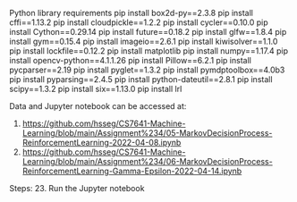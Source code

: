 Python library requirements
pip install box2d-py==2.3.8
pip install cffi==1.13.2
pip install cloudpickle==1.2.2
pip install cycler==0.10.0
pip install Cython==0.29.14
pip install future==0.18.2
pip install glfw==1.8.4
pip install gym==0.15.4
pip install imageio==2.6.1
pip install kiwisolver==1.1.0
pip install lockfile==0.12.2
pip install matplotlib
pip install numpy==1.17.4
pip install opencv-python==4.1.1.26
pip install Pillow==6.2.1
pip install pycparser==2.19
pip install pyglet==1.3.2
pip install pymdptoolbox==4.0b3
pip install pyparsing==2.4.5
pip install python-dateutil==2.8.1
pip install scipy==1.3.2
pip install six==1.13.0
pip install lrl


Data and Jupyter notebook can be accessed at:
1. https://github.com/hsseg/CS7641-Machine-Learning/blob/main/Assignment%234/05-MarkovDecisionProcess-ReinforcementLearning-2022-04-08.ipynb
2. https://github.com/hsseg/CS7641-Machine-Learning/blob/main/Assignment%234/06-MarkovDecisionProcess-ReinforcementLearning-Gamma-Epsilon-2022-04-14.ipynb


Steps:
23. Run the Jupyter notebook
